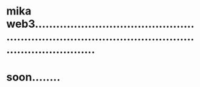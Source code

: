 # mika web3...........................................................................................................................
# soon........
